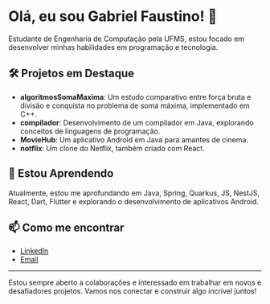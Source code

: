 # Olá, eu sou Gabriel Faustino! 👋

Estudante de Engenharia de Computação pela UFMS, estou focado em desenvolver minhas habilidades em programação e tecnologia.

## 🛠️ Projetos em Destaque
- **algoritmosSomaMaxima**: Um estudo comparativo entre força bruta e divisão e conquista no problema de soma máxima, implementado em C++.
- **compilador**: Desenvolvimento de um compilador em Java, explorando conceitos de linguagens de programação.
- **MovieHub**: Um aplicativo Android em Java para amantes de cinema.
- **notflix**: Um clone do Netflix, também criado com React.

## 🌱 Estou Aprendendo
Atualmente, estou me aprofundando em Java, Spring, Quarkus, JS, NestJS, React, Dart, Flutter e explorando o desenvolvimento de aplicativos Android.

## 📫 Como me encontrar
- [LinkedIn](https://www.linkedin.com/in/gabrielf4ustino/)
- [Email](mailto:gabrielfaustino01@icloud.com)

---

Estou sempre aberto a colaborações e interessado em trabalhar em novos e desafiadores projetos. Vamos nos conectar e construir algo incrível juntos!
